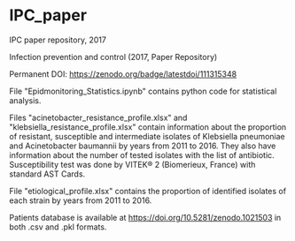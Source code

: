 # IPC_paper
IPC paper repository, 2017

Infection prevention and control (2017, Paper Repository)

Permanent DOI: https://zenodo.org/badge/latestdoi/111315348

File "Epidmonitoring_Statistics.ipynb" contains python code for statistical analysis.

Files "acinetobacter_resistance_profile.xlsx" and "klebsiella_resistance_profile.xlsx" contain information about the proportion of resistant, susceptible and intermediate isolates of Klebsiella pneumoniae and Acinetobacter baumannii by years from 2011 to 2016. They also have information about the number of tested isolates with the list of antibiotic. Susceptibility test was done by VITEK® 2 (Biomerieux, France) with standard AST Cards.

File "etiological_profile.xlsx"	contains the proportion of identified isolates of each strain by years from 2011 to 2016.

Patients database is available at https://doi.org/10.5281/zenodo.1021503 in both .csv and .pkl formats.
